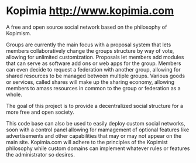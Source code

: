 Kopimia http://www.kopimia.com
======
A free and open source social network based on the philosophy of Kopimism.

Groups are currently the main focus with a proposal system that lets members collaboratively change the groups structure by way of vote, allowing for unlimited customization. Proposals let members add modules that can serve as software add ons or web apps for the group. Members can even decide to request a federation with another group, allowing for shared resources to be managed between multiple groups. Various goods or services, called shares will make up the sharing economy, allowing members to amass resources in common to the group or federation as a whole.

The goal of this project is to provide a decentralized social structure for a more free and open society.

This code base can also be used to easily deploy custom social networks, soon with a control panel allowing for mamagement of optional features like advertisements and other capabilities that may or may not appear on the main site. Kopimia.com will adhere to the principles of the Kopimist philosophy while custom domains can implement whatever rules or features the administrator so desires.